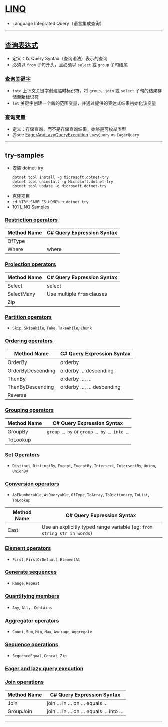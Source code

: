 # [LINQ](https://learn.microsoft.com/zh-cn/dotnet/csharp/linq/)
- Language Integrated Query（语言集成查询）
---
## [查询表达式](https://learn.microsoft.com/zh-cn/dotnet/csharp/linq/get-started/query-expression-basics)
- 定义：以 Query Syntax（查询语法）表示的查询
- 必须以 `from` 子句开头，且必须以 `select` 或 `group` 子句结尾
### [查询关键字](https://learn.microsoft.com/zh-cn/dotnet/csharp/language-reference/keywords/query-keywords)
- `into` 上下文关键字创建临时标识符，将 `group`、`join` 或 `select` 子句的结果存储至新标识符
- `let` 关键字创建一个新的范围变量，并通过提供的表达式结果初始化该变量
### 查询变量
- 定义：存储查询，而不是存储查询结果。始终是可枚举类型
- @see [EagerAndLazyQueryExecution](EagerAndLazyQueryExecution.cs) `LazyQuery` vs `EagerQuery`
---
## try-samples
- 安装 dotnet-try
    ```shell
    dotnet tool install -g Microsoft.dotnet-try
    dotnet tool uninstall -g Microsoft.dotnet-try
    dotnet tool update -g Microsoft.dotnet-try
    ```
- [克隆项目](https://github.com/dotnet/try-samples)
- `cd %TRY_SAMPLES_HOME%` → `dotnet try`
- [101 LINQ Samples](https://localhost:6291/101-linq-samples/index.md)
### [Restriction operators](RestrictionOperators.cs)
| Method Name | C# Query Expression Syntax |
|-------------|----------------------------|
| OfType      |                            |
| Where       | where                      |
### [Projection operators](ProjectionOperators.cs)
| Method Name | C# Query Expression Syntax  |
|-------------|-----------------------------|
| Select      | select                      |
| SelectMany  | Use multiple `from` clauses |
| Zip         |                             |
### [Partition operators](PartitionOperators.cs)
- `Skip`, `SkipWhile`, `Take`, `TakeWhile`, `Chunk`
### [Ordering operators](OrderingOperators.cs)
| Method Name       | C# Query Expression Syntax |
|-------------------|----------------------------|
| OrderBy           | orderby                    |
| OrderByDescending | orderby … descending       |
| ThenBy            | orderby …, …               |
| ThenByDescending  | orderby …, … descending    |
| Reverse           |                            |
### [Grouping operators](GroupingOperators.cs)
| Method Name | C# Query Expression Syntax            |
|-------------|---------------------------------------|
| GroupBy     | `group … by` or `group … by … into …` |
| ToLookup    |                                       |
### [Set Operators](SetOperators.cs)
- `Distinct`, `DistinctBy`, `Except`, `ExceptBy`, `Intersect`, `IntersectBy`, `Union`, `UnionBy`
### [Conversion operators](ConversionOperators.cs)
- `AsENumberable`, `AsQueryable`, `OfType`, `ToArray`, `ToDictionary`, `ToList`, `ToLookup`

| Method Name  | C# Query Expression Syntax                                              |
|--------------|-------------------------------------------------------------------------|
| Cast         | Use an explicitly typed range variable (eg: `from string str in words`) |
### [Element operators](ElementOperators.cs)
- `First`, `FirstOrDefault`, `ElementAt`
### [Generate sequences](GenerateSequences.cs)
- `Range`, `Repeat`
### [Quantifying members](QuantifyingMembers.cs)
- `Any`, `All`， `Contains`
### [Aggregator operators](AggregatorOperators.cs)
- `Count`, `Sum`, `Min`, `Max`, `Average`, `Aggregate`
### [Sequence operations](SequenceOperations.cs)
- `SequenceEqual`, `Concat`, `Zip`
### [Eager and lazy query execution](EagerAndLazyQueryExecution.cs)
### [Join operations](JoinOperations.cs)
| Method Name | C# Query Expression Syntax       |
|-------------|----------------------------------|
| Join        | join … in … on … equals …        |
| GroupJoin   | join … in … on … equals … into … |
---

